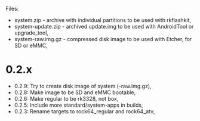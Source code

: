 Files:

- system.zip - archive with individual partitions to be used with rkflashkit,
- system-update.zip - archived update.img to be used with AndroidTool or upgrade_tool,
- system-raw.img.gz - compressed disk image to be used with Etcher, for SD or eMMC,

# 0.2.x

- 0.2.9: Try to create disk image of system (-raw.img.gz),
- 0.2.8: Make image to be SD and eMMC bootable,
- 0.2.6: Make regular to be rk3328, not box,
- 0.2.5: Include more standard/system-apps in builds,
- 0.2.3: Rename targets to rock64_regular and rock64_atv,

